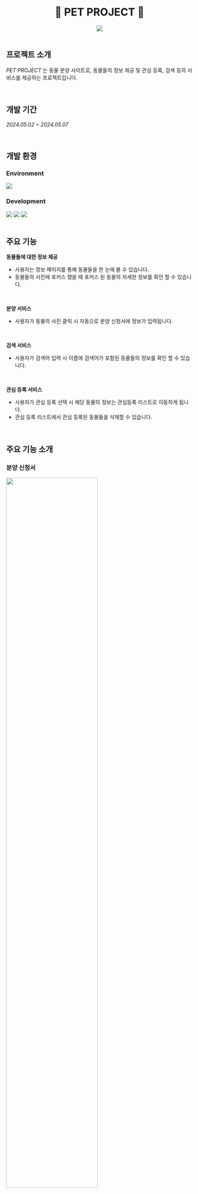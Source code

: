 <div align="center">

 # 🐶 PET PROJECT 🐶

</div>

<div align=center>
  <img src="https://github.com/user-attachments/assets/36c417df-9513-48c3-b804-5b0735dfc5bc">
</div>

<br>

## 프로젝트 소개
*PET PROJECT* 는 동물 분양 사이트로, 동물들의 정보 제공 및 관심 등록, 검색 등의 서비스를 제공하는 프로젝트입니다.

<br>

## 개발 기간
*2024.05.02 ~ 2024.05.07*

<br>

## 개발 환경
### Environment

<div>
<img src="https://img.shields.io/badge/Visual Studio Code-007ACC?style=flat&logoColor=white"/>
</div>

### Development

<div>
<img src="https://img.shields.io/badge/HTML-E34F26?style=flat&logo=html5&logoColor=white"/>
<img src="https://img.shields.io/badge/CSS-1572B6?style=flat&logo=css3&logoColor=white"/>
<img src="https://img.shields.io/badge/JavaScript-F7DF1E?style=flat&logo=javascript&logoColor=white"/>
</div>

<br>

## 주요 기능
**동물들에 대한 정보 제공**
- 사용자는 정보 페이지를 통해 동물들을 한 눈에 볼 수 있습니다.
- 동물들의 사진에 포커스 했을 때 포커스 된 동물의 자세한 정보를 확인 할 수 있습니다.

<br>
  
**분양 서비스**
- 사용자가 동물의 사진 클릭 시 자동으로 분양 신청서에 정보가 입력됩니다.

<br>

**검색 서비스**
- 사용자가 검색어 입력 시 이름에 검색어가 포함된 동물들의 정보를 확인 할 수 있습니다.

<br>

**관심 등록 서비스**
- 사용자가 관심 등록 선택 시 해당 동물의 정보는 관심등록 리스트로 이동하게 됩니다.
- 관심 등록 리스트에서 관심 등록된 동물들을 삭제할 수 있습니다.

<br>

## 주요 기능 소개
### 분양 신청서
<img src=https://github.com/user-attachments/assets/e799bc0e-e68d-428d-81d2-c51eefb17109 width=70%>

<strong>- local storage를 사용해 저장된 정보 중 클릭한 정보를 분양 신청서에서 사용</storng>

### 분양 동물 검색
<img src=https://github.com/user-attachments/assets/10621ca7-b639-4d61-bddd-727e73ded306 width=70%>

<strong>- local storage를 사용해 동물 정보를 저장해 두어 검색이 가능하도록 구현</strong>

### 분양 동물 찜하기 및 삭제
<img src=https://github.com/user-attachments/assets/b2ee8054-f27f-4c5a-8381-53025d6a42b0 width=70%>

<strong>- 분양 동물을 찜 할 수 있다.</strong>
<strong>- 찜한 동물을 삭제 할 수 있다.</strong>
